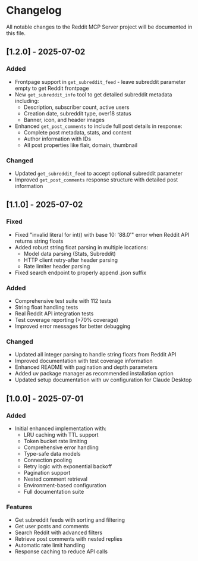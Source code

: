 # Changelog

All notable changes to the Reddit MCP Server project will be documented in this file.

## [1.2.0] - 2025-07-02

### Added
- Frontpage support in `get_subreddit_feed` - leave subreddit parameter empty to get Reddit frontpage
- New `get_subreddit_info` tool to get detailed subreddit metadata including:
  - Description, subscriber count, active users
  - Creation date, subreddit type, over18 status
  - Banner, icon, and header images
- Enhanced `get_post_comments` to include full post details in response:
  - Complete post metadata, stats, and content
  - Author information with IDs
  - All post properties like flair, domain, thumbnail

### Changed
- Updated `get_subreddit_feed` to accept optional subreddit parameter
- Improved `get_post_comments` response structure with detailed post information

## [1.1.0] - 2025-07-02

### Fixed
- Fixed "invalid literal for int() with base 10: '88.0'" error when Reddit API returns string floats
- Added robust string float parsing in multiple locations:
  - Model data parsing (Stats, Subreddit)
  - HTTP client retry-after header parsing
  - Rate limiter header parsing
- Fixed search endpoint to properly append .json suffix

### Added
- Comprehensive test suite with 112 tests
- String float handling tests
- Real Reddit API integration tests
- Test coverage reporting (>70% coverage)
- Improved error messages for better debugging

### Changed
- Updated all integer parsing to handle string floats from Reddit API
- Improved documentation with test coverage information
- Enhanced README with pagination and depth parameters
- Added uv package manager as recommended installation option
- Updated setup documentation with uv configuration for Claude Desktop

## [1.0.0] - 2025-07-01

### Added
- Initial enhanced implementation with:
  - LRU caching with TTL support
  - Token bucket rate limiting
  - Comprehensive error handling
  - Type-safe data models
  - Connection pooling
  - Retry logic with exponential backoff
  - Pagination support
  - Nested comment retrieval
  - Environment-based configuration
  - Full documentation suite

### Features
- Get subreddit feeds with sorting and filtering
- Get user posts and comments
- Search Reddit with advanced filters
- Retrieve post comments with nested replies
- Automatic rate limit handling
- Response caching to reduce API calls